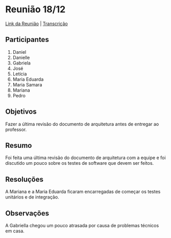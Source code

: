# Reunião 18/12

[Link da Reunião](https://unbbr.sharepoint.com/sites/MDS20242/Documentos%20Compartilhados/Equipe%20Fehu/Recordings/Equipe%20Fehu%20-%20Reuni%C3%A3o%2018_12-20241218_141444-Grava%C3%A7%C3%A3o%20de%20Reuni%C3%A3o.mp4?web=1&referrer=Teams.TEAMS-WEB&referrerScenario=MeetingChicletGetLink.view) | [Transcrição](https://unbbr.sharepoint.com/:w:/s/MDS20242/EepA0qPNYQ1MmCL69TToYe4BP6tXhLS_qxTt5WsA596Opw?e=FcOfY6)

## Participantes

1. Daniel
2. Danielle
3. Gabriela
4. José
5. Letícia
6. Maria Eduarda
7. Maria Samara
8. Mariana
9. Pedro

## Objetivos

Fazer a última revisão do documento de arquitetura antes de entregar ao professor.

## Resumo

Foi feita uma última revisão do documento de arquitetura com a equipe e foi discutido um pouco sobre os testes de software que devem ser feitos.

## Resoluções

A Mariana e a Maria Eduarda ficaram encarregadas de começar os testes unitários e de integração.

## Observações

A Gabriella chegou um pouco atrasada por causa de problemas técnicos em casa.